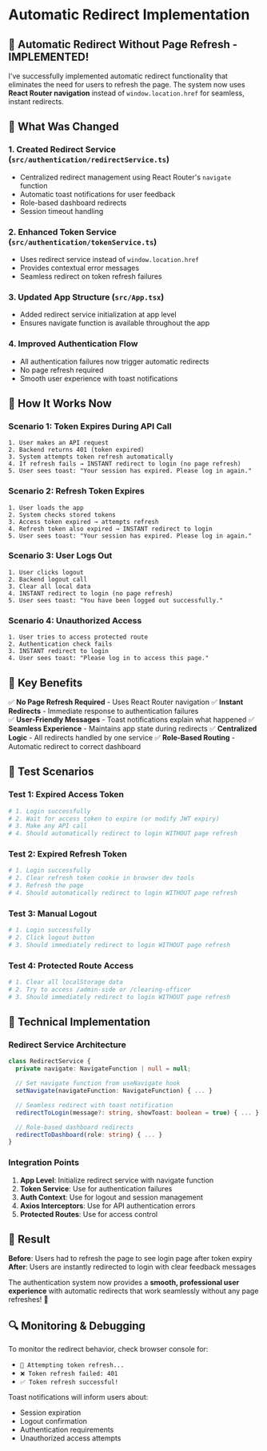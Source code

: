 # Automatic Redirect Implementation

## 🎉 Automatic Redirect Without Page Refresh - IMPLEMENTED!

I've successfully implemented automatic redirect functionality that eliminates the need for users to refresh the page. The system now uses **React Router navigation** instead of `window.location.href` for seamless, instant redirects.

## 🔧 What Was Changed

### 1. **Created Redirect Service** (`src/authentication/redirectService.ts`)

- Centralized redirect management using React Router's `navigate` function
- Automatic toast notifications for user feedback
- Role-based dashboard redirects
- Session timeout handling

### 2. **Enhanced Token Service** (`src/authentication/tokenService.ts`)

- Uses redirect service instead of `window.location.href`
- Provides contextual error messages
- Seamless redirect on token refresh failures

### 3. **Updated App Structure** (`src/App.tsx`)

- Added redirect service initialization at app level
- Ensures navigate function is available throughout the app

### 4. **Improved Authentication Flow**

- All authentication failures now trigger automatic redirects
- No page refresh required
- Smooth user experience with toast notifications

## 🚀 How It Works Now

### **Scenario 1: Token Expires During API Call**

```
1. User makes an API request
2. Backend returns 401 (token expired)
3. System attempts token refresh automatically
4. If refresh fails → INSTANT redirect to login (no page refresh)
5. User sees toast: "Your session has expired. Please log in again."
```

### **Scenario 2: Refresh Token Expires**

```
1. User loads the app
2. System checks stored tokens
3. Access token expired → attempts refresh
4. Refresh token also expired → INSTANT redirect to login
5. User sees toast: "Your session has expired. Please log in again."
```

### **Scenario 3: User Logs Out**

```
1. User clicks logout
2. Backend logout call
3. Clear all local data
4. INSTANT redirect to login (no page refresh)
5. User sees toast: "You have been logged out successfully."
```

### **Scenario 4: Unauthorized Access**

```
1. User tries to access protected route
2. Authentication check fails
3. INSTANT redirect to login
4. User sees toast: "Please log in to access this page."
```

## 🎯 Key Benefits

✅ **No Page Refresh Required** - Uses React Router navigation
✅ **Instant Redirects** - Immediate response to authentication failures  
✅ **User-Friendly Messages** - Toast notifications explain what happened
✅ **Seamless Experience** - Maintains app state during redirects
✅ **Centralized Logic** - All redirects handled by one service
✅ **Role-Based Routing** - Automatic redirect to correct dashboard

## 🧪 Test Scenarios

### **Test 1: Expired Access Token**

```bash
# 1. Login successfully
# 2. Wait for access token to expire (or modify JWT expiry)
# 3. Make any API call
# 4. Should automatically redirect to login WITHOUT page refresh
```

### **Test 2: Expired Refresh Token**

```bash
# 1. Login successfully
# 2. Clear refresh token cookie in browser dev tools
# 3. Refresh the page
# 4. Should automatically redirect to login WITHOUT page refresh
```

### **Test 3: Manual Logout**

```bash
# 1. Login successfully
# 2. Click logout button
# 3. Should immediately redirect to login WITHOUT page refresh
```

### **Test 4: Protected Route Access**

```bash
# 1. Clear all localStorage data
# 2. Try to access /admin-side or /clearing-officer
# 3. Should immediately redirect to login WITHOUT page refresh
```

## 🔧 Technical Implementation

### **Redirect Service Architecture**

```typescript
class RedirectService {
  private navigate: NavigateFunction | null = null;

  // Set navigate function from useNavigate hook
  setNavigate(navigateFunction: NavigateFunction) { ... }

  // Seamless redirect with toast notification
  redirectToLogin(message?: string, showToast: boolean = true) { ... }

  // Role-based dashboard redirects
  redirectToDashboard(role: string) { ... }
}
```

### **Integration Points**

1. **App Level**: Initialize redirect service with navigate function
2. **Token Service**: Use for authentication failures
3. **Auth Context**: Use for logout and session management
4. **Axios Interceptors**: Use for API authentication errors
5. **Protected Routes**: Use for access control

## 🎉 Result

**Before**: Users had to refresh the page to see login page after token expiry
**After**: Users are instantly redirected to login with clear feedback messages

The authentication system now provides a **smooth, professional user experience** with automatic redirects that work seamlessly without any page refreshes! 🚀

## 🔍 Monitoring & Debugging

To monitor the redirect behavior, check browser console for:

- `🔄 Attempting token refresh...`
- `❌ Token refresh failed: 401`
- `✅ Token refresh successful!`

Toast notifications will inform users about:

- Session expiration
- Logout confirmation
- Authentication requirements
- Unauthorized access attempts
